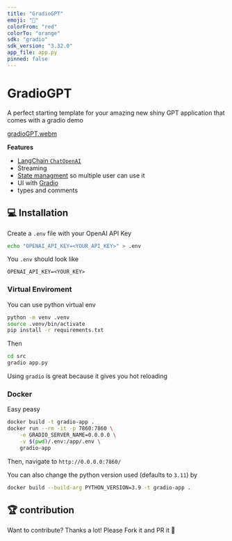 ```yaml
---
title: "GradioGPT"
emoji: "🚀"
colorFrom: "red"
colorTo: "orange"
sdk: "gradio"
sdk_version: "3.32.0"
app_file: app.py
pinned: false
---
```


# GradioGPT
A perfect starting template for your amazing new shiny GPT application that comes with a gradio demo

[gradioGPT.webm](https://github.com/FrancescoSaverioZuppichini/gradioGPT/assets/15908060/021ff848-fc91-4486-8e39-2d09d725cc78)


**Features**

- [LangChain `ChatOpenAI`](https://python.langchain.com/en/latest/modules/models/chat/integrations/openai.html)
- Streaming
- [State managment](https://gradio.app/state-in-blocks/) so multiple user can use it
- UI with [Gradio](https://gradio.app/)
- types and comments

## 💻 Installation

Create a `.env` file with your OpenAI API Key

```bash
echo "OPENAI_API_KEY=<YOUR_API_KEY>" > .env
```

You `.env` should look like

```
OPENAI_API_KEY=<YOUR_KEY>
```

### Virtual Enviroment

You can use python virtual env

```bash
python -m venv .venv
source .venv/bin/activate
pip install -r requirements.txt
``` 

Then

```bash
cd src
gradio app.py
```

Using `gradio` is great because it gives you hot reloading

### Docker 

Easy peasy

```bash
docker build -t gradio-app .
docker run --rm -it -p 7860:7860 \
    -e GRADIO_SERVER_NAME=0.0.0.0 \
    -v $(pwd)/.env:/app/.env \
    gradio-app
```

Then, navigate to `http://0.0.0.0:7860/`

You can also change the python version used (defaults to `3.11`) by

```bash
docker build --build-arg PYTHON_VERSION=3.9 -t gradio-app .
```

## 🏆 contribution

Want to contribute? Thanks a lot! Please Fork it and PR it 🙏
